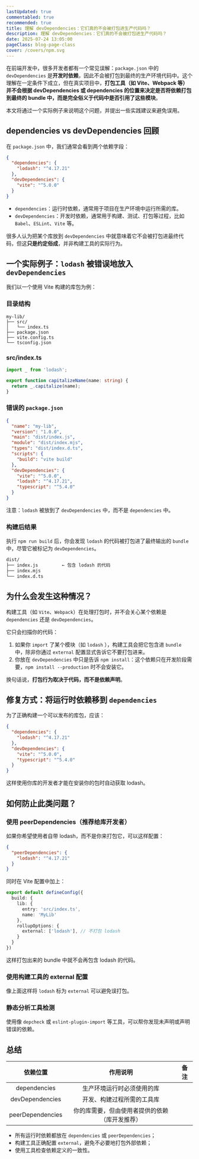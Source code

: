 ```yaml
---
lastUpdated: true
commentabled: true
recommended: true
title: 理解 devDependencies：它们真的不会被打包进生产代码吗？
description: 理解 devDependencies：它们真的不会被打包进生产代码吗？
date: 2025-07-24 13:05:00 
pageClass: blog-page-class
cover: /covers/npm.svg
---
```


在前端开发中，很多开发者都有一个常见误解：`package.json` 中的 `devDependencies` 是**开发时依赖**，因此不会被打包到最终的生产环境代码中。这个理解在一定条件下成立，但在真实项目中，**打包工具（如 Vite、Webpack 等）并不会根据 devDependencies 或 dependencies 的位置来决定是否将依赖打包到最终的 bundle 中，而是完全俗义于代码中是否引用了这些模块**。

本文将通过一个实际例子来说明这个问题，并提出一些实践建议来避免误用。

## dependencies vs devDependencies 回顾 ##

在 `package.json` 中，我们通常会看到两个依赖字段：

```json:package.json
{
  "dependencies": {
    "lodash": "^4.17.21"
  },
  "devDependencies": {
    "vite": "^5.0.0"
  }
}
```

- `dependencies`：运行时依赖，通常用于项目在生产环境中运行所需的库。
- `devDependencies`：开发时依赖，通常用于构建、测试、打包等过程，比如 `Babel`、`ESLint`、`Vite` 等。

很多人认为把某个库放到 `devDependencies` 中就意味着它不会被打包进最终代码，但这**只是约定俗成**，并非构建工具的实际行为。

## 一个实际例子：`lodash` 被错误地放入 `devDependencies` ##

我们以一个使用 Vite 构建的库包为例：

### 目录结构 ###

```text
my-lib/
├── src/
│   └── index.ts
├── package.json
├── vite.config.ts
└── tsconfig.json
```

### src/index.ts ###

```ts:src/index.ts
import _ from 'lodash';

export function capitalizeName(name: string) {
  return _.capitalize(name);
}
```

### 错误的 `package.json` ###

```json:package.json
{
  "name": "my-lib",
  "version": "1.0.0",
  "main": "dist/index.js",
  "module": "dist/index.mjs",
  "types": "dist/index.d.ts",
  "scripts": {
    "build": "vite build"
  },
  "devDependencies": {
    "vite": "^5.0.0",
    "lodash": "^4.17.21",
    "typescript": "^5.4.0"
  }
}
```

注意：`lodash` 被放到了 `devDependencies` 中，而不是 `dependencies` 中。

### 构建后结果 ###

执行 `npm run build` 后，你会发现 `lodash` 的代码被打包进了最终输出的 `bundle` 中，尽管它被标记为 `devDependencies`。

```txt
dist/
├── index.js         ← 包含 lodash 的代码
├── index.mjs
└── index.d.ts
```

## 为什么会发生这种情况？ ##

构建工具（如 `Vite`、`Webpack`）在处理打包时，并不会关心某个依赖是 `dependencies` 还是 `devDependencies`。

它只会扫描你的代码：

1. 如果你 `import` 了某个模块（如 `lodash` ），构建工具会把它包含进 `bundle` 中，除非你通过 `external` 配置显式告诉它不要打包进来。
2. 你放在 `devDependencies` 中只是告诉 `npm install`：这个依赖只在开发阶段需要，`npm install --production` 时不会安装它。

换句话说，**打包行为取决于代码，而不是依赖声明**。

## 修复方式：将运行时依赖移到 `dependencies` ##

为了正确构建一个可以发布的库包，应该：

```json
{
  "dependencies": {
    "lodash": "^4.17.21"
  },
  "devDependencies": {
    "vite": "^5.0.0",
    "typescript": "^5.4.0"
  }
}
```

这样使用你库的开发者才能在安装你的包时自动获取 lodash。

## 如何防止此类问题？ ##

### 使用 peerDependencies（推荐给库开发者） ###

如果你希望使用者自带 lodash，而不是你来打包它，可以这样配置：

```json
{
  "peerDependencies": {
    "lodash": "^4.17.21"
  }
}
```

同时在 Vite 配置中加上：

```ts:vite.config.ts
export default defineConfig({
  build: {
    lib: {
      entry: 'src/index.ts',
      name: 'MyLib'
    },
    rollupOptions: {
      external: ['lodash'], // 不打包 lodash
    }
  }
})
```

这样打包出来的 bundle 中就不会再包含 lodash 的代码。

### 使用构建工具的 external 配置 ###

像上面这样将 `lodash` 标为 `external` 可以避免误打包。

### 静态分析工具检测 ###

使用像 `depcheck` 或 `eslint-plugin-import` 等工具，可以帮你发现未声明或声明错误的依赖。

## 总结 ##


| 依赖位置   |   作用说明     |   备注 |
| :----------: | :----------: | :---------:  |
| dependencies | 生产环境运行时必须使用的库  | &nbsp; |
| devDependencies | 开发、构建过程所需的工具库 | &nbsp; |
| peerDependencies | 你的库需要，但由使用者提供的依赖（库开发推荐） | &nbsp; |

- 所有运行时依赖都放在 `dependencies` 或 `peerDependencies`；
- 构建工具正确配置 `external`，避免不必要地打包外部依赖；
- 使用工具检查依赖定义的一致性。
